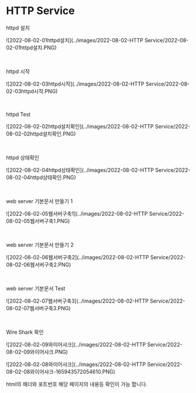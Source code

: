 # HTTP Service

httpd 설치

![2022-08-02-01httpd설치](../images/2022-08-02-HTTP Service/2022-08-02-01httpd설치.PNG)

<br>

httpd 시작

![2022-08-02-03httpd시작](../images/2022-08-02-HTTP Service/2022-08-02-03httpd시작.PNG)

<br>

httpd Test

![2022-08-02-02httpd설치확인](../images/2022-08-02-HTTP Service/2022-08-02-02httpd설치확인.PNG)

<br>

httpd 상태확인

![2022-08-02-04httpd상태확인](../images/2022-08-02-HTTP Service/2022-08-02-04httpd상태확인.PNG)

<br>

web server 기본문서 만들기 1

![2022-08-02-05웹서버구축1](../images/2022-08-02-HTTP Service/2022-08-02-05웹서버구축1.PNG)

<br>

web server 기본문서 만들기 2

![2022-08-02-06웹서버구축2](../images/2022-08-02-HTTP Service/2022-08-02-06웹서버구축2.PNG)

<br>

web server 기본문서 Test

![2022-08-02-07웹서버구축3](../images/2022-08-02-HTTP Service/2022-08-02-07웹서버구축3.PNG)

<br>

Wire Shark 확인

![2022-08-02-09와이어샤크](../images/2022-08-02-HTTP Service/2022-08-02-09와이어샤크.PNG)

![2022-08-02-08와이어샤크](../images/2022-08-02-HTTP Service/2022-08-02-08와이어샤크-165943572054610.PNG)

html의 헤더와 포트번호 해당 페이지의 내용등 확인이 가능 합니다.

<br>

















